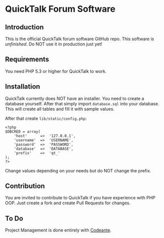 # QuickTalk Forum Software

## Introduction

This is the official QuickTalk forum software GitHub repo. This software is *unfinished*. Do NOT use it in production just yet!

## Requirements

You need PHP 5.3 or higher for QuickTalk to work.

## Installation

QuickTalk currently does NOT have an installer. You need to create a database yourself. After that simply import `database.sql` into your database. This will create all tables and fill it with sample values.

After that create `lib/static/config.php`:

	<?php
	$DBCRED = array(
		'host'		=>	'127.0.0.1',
		'username'	=>	'USERNAME',
		'password'	=>	'PASSWORD',
		'database'	=>	'DATABASE',
		'prefix'	=>	'qt_'
	);
	?>
	
Change values depending on your needs but do NOT change the prefix.

## Contribution

You are invited to contribute to QuickTalk if you have experience with PHP OOP. Just create a fork and create Pull Requests for changes.

## To Do

Project Management is done entirely with [Codeante](http://codeante.com).